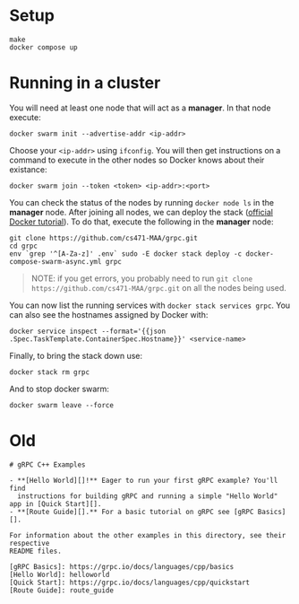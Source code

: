 # Setup

```shell
make
docker compose up
```

# Running in a cluster

You will need at least one node that will act as a **manager**. In that node execute:

```shell
docker swarm init --advertise-addr <ip-addr>
```

Choose your `<ip-addr>` using `ifconfig`. You will then get instructions on a command to execute in the other nodes so Docker knows about their existance:

```shell
docker swarm join --token <token> <ip-addr>:<port>
```

You can check the status of the nodes by running `docker node ls` in the **manager** node. After joining all nodes, we can deploy the stack ([official Docker tutorial](https://docs.docker.com/engine/swarm/stack-deploy/)). To do that, execute the following in the **manager** node:

```shell
git clone https://github.com/cs471-MAA/grpc.git
cd grpc
env `grep '^[A-Za-z]' .env` sudo -E docker stack deploy -c docker-compose-swarm-async.yml grpc
```

> NOTE: if you get errors, you probably need to run `git clone https://github.com/cs471-MAA/grpc.git` on all the nodes being used.

You can now list the running services with `docker stack services grpc`. You can also see the hostnames assigned by Docker with:

```shell
docker service inspect --format='{{json .Spec.TaskTemplate.ContainerSpec.Hostname}}' <service-name>
```

Finally, to bring the stack down use:

```shell
docker stack rm grpc
```

And to stop docker swarm:

```shell
docker swarm leave --force
```

# Old

```
# gRPC C++ Examples

- **[Hello World][]!** Eager to run your first gRPC example? You'll find
  instructions for building gRPC and running a simple "Hello World" app in [Quick Start][].
- **[Route Guide][].** For a basic tutorial on gRPC see [gRPC Basics][].

For information about the other examples in this directory, see their respective
README files.

[gRPC Basics]: https://grpc.io/docs/languages/cpp/basics
[Hello World]: helloworld
[Quick Start]: https://grpc.io/docs/languages/cpp/quickstart
[Route Guide]: route_guide
```
